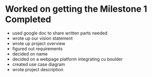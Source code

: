 # Worked on getting the Milestone 1 Completed 

- used google doc to share written parts needed  
- wrote up our vision statement  
- wrote up project overview  
- figured out requirements  
- decided on name  
- decided on a webpage platform integrating cu boulder  
- created use case diagram  
- wrote project description  


